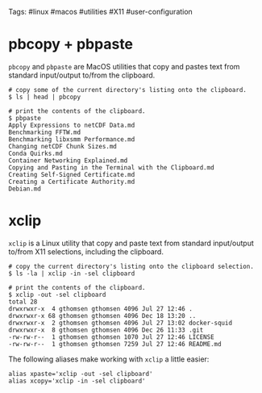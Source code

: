Tags: #linux #macos #utilities #X11 #user-configuration 


# pbcopy + pbpaste
`pbcopy` and `pbpaste` are MacOS utilities that copy and pastes text from standard input/output to/from the clipboard.

```shell
# copy some of the current directory's listing onto the clipboard.
$ ls | head | pbcopy

# print the contents of the clipboard.
$ pbpaste
Apply Expressions to netCDF Data.md
Benchmarking FFTW.md
Benchmarking libxsmm Performance.md
Changing netCDF Chunk Sizes.md
Conda Quirks.md
Container Networking Explained.md
Copying and Pasting in the Terminal with the Clipboard.md
Creating Self-Signed Certificate.md
Creating a Certificate Authority.md
Debian.md
```

# xclip
`xclip` is a Linux utility that copy and paste text from standard input/output to/from X11 selections, including the clipboard.

```shell
# copy the current directory's listing onto the clipboard selection.
$ ls -la | xclip -in -sel clipboard

# print the contents of the clipboard.
$ xclip -out -sel clipboard
total 28
drwxrwxr-x  4 gthomsen gthomsen 4096 Jul 27 12:46 .
drwxrwxr-x 68 gthomsen gthomsen 4096 Dec 18 13:20 ..
drwxrwxr-x  2 gthomsen gthomsen 4096 Jul 27 13:02 docker-squid
drwxrwxr-x  8 gthomsen gthomsen 4096 Dec 26 11:33 .git
-rw-rw-r--  1 gthomsen gthomsen 1070 Jul 27 12:46 LICENSE
-rw-rw-r--  1 gthomsen gthomsen 7259 Jul 27 12:46 README.md
```

The following aliases make working with `xclip` a little easier:

```shell
alias xpaste='xclip -out -sel clipboard'
alias xcopy='xclip -in -sel clipboard'
```